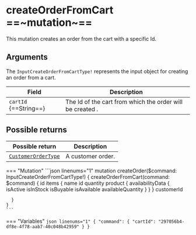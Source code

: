 # createOrderFromCart ==~mutation~==

This mutation creates an order from the cart with a specific Id.

## Arguments

The `InputCreateOrderFromCartType!` represents the input object for creating an order from a cart.

| Field                  | Description                                                |
|------------------------|----------------------------------------------------------  |
| `cartId` {==String==}   | The Id of the cart from which the order will be created . |

## Possible returns

| Possible return                                          	| Description          	|
|---------------------------------------------------------	|----------------------	|
| [`CustomerOrderType`](../objects/customer-order-type.md)  |  A customer order.  	|


=== "Mutation"
    ```json linenums="1"
    mutation createOrder($command: InputCreateOrderFromCartType!) {
      createOrderFromCart(command: $command) {
      id
      items
      {
        name
        id
        quantity
        product
        {
          availabilityData
          {
            isActive
            isInStock
            isBuyable
            isAvailable
            availableQuantity
          }
        }
      }
      customerId

      }
    }
    ```

=== "Variables"
    ```json linenums="1"
    {
      "command": {
        "cartId": "297056b4-df8e-4f78-aab7-40c048b42959"
      }
    }
    ```
